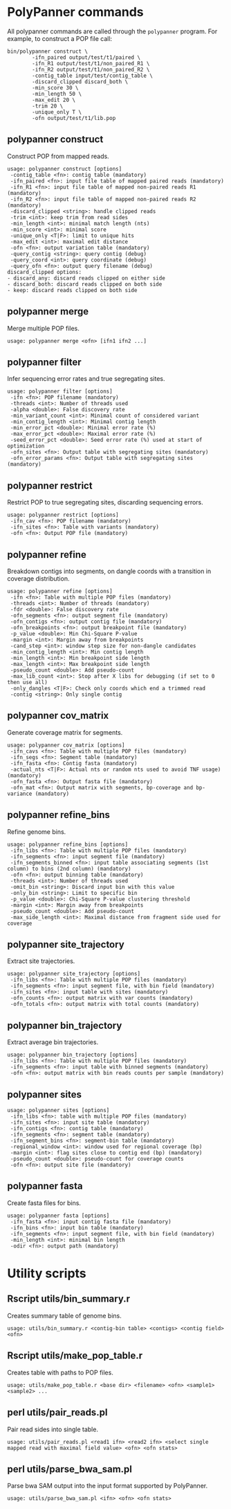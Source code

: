 # PolyPanner commands

All polypanner commands are called through the ``polypanner`` program. For example, to construct a POP file call:

```
bin/polypanner construct \
        -ifn_paired output/test/t1/paired \
        -ifn_R1 output/test/t1/non_paired_R1 \
        -ifn_R2 output/test/t1/non_paired_R2 \
        -contig_table input/test/contig_table \
        -discard_clipped discard_both \
        -min_score 30 \
        -min_length 50 \
        -max_edit 20 \
        -trim 20 \
        -unique_only T \
        -ofn output/test/t1/lib.pop
```

## polypanner construct

Construct POP from mapped reads.

```
usage: polypanner construct [options]
 -contig_table <fn>: contig table (mandatory)
 -ifn_paired <fn>: input file table of mapped paired reads (mandatory)
 -ifn_R1 <fn>: input file table of mapped non-paired reads R1 (mandatory)
 -ifn_R2 <fn>: input file table of mapped non-paired reads R2 (mandatory)
 -discard_clipped <string>: handle clipped reads
 -trim <int>: keep trim from read sides
 -min_length <int>: minimal match length (nts)
 -min_score <int>: minimal score
 -unique_only <T|F>: limit to unique hits
 -max_edit <int>: maximal edit distance
 -ofn <fn>: output variation table (mandatory)
 -query_contig <string>: query contig (debug)
 -query_coord <int>: query coordinate (debug)
 -query_ofn <fn>: output query filename (debug)
discard_clipped options: 
- discard_any: discard reads clipped on either side
- discard_both: discard reads clipped on both side
- keep: discard reads clipped on both side
```

## polypanner merge

Merge multiple POP files.

```
usage: polypanner merge <ofn> [ifn1 ifn2 ...]
```

## polypanner filter

Infer sequencing error rates and true segregating sites.

```
usage: polypanner filter [options]
 -ifn <fn>: POP filename (mandatory)
 -threads <int>: Number of threads used
 -alpha <double>: False discovery rate
 -min_variant_count <int>: Minimal count of considered variant
 -min_contig_length <int>: Minimal contig length
 -min_error_pct <double>: Minimal error rate (%)
 -max_error_pct <double>: Maximal error rate (%)
 -seed_error_pct <double>: Seed error rate (%) used at start of optimization
 -ofn_sites <fn>: Output table with segregating sites (mandatory)
 -ofn_error_params <fn>: Output table with segregating sites (mandatory)
```

## polypanner restrict

Restrict POP to true segregating sites, discarding sequencing errors.

```
usage: polypanner restrict [options]
 -ifn_cav <fn>: POP filename (mandatory)
 -ifn_sites <fn>: Table with variants (mandatory)
 -ofn <fn>: Output POP file (mandatory)
```

## polypanner refine

Breakdown contigs into segments, on dangle coords with a transition in coverage distribution.

```
usage: polypanner refine [options]
 -ifn <fn>: Table with multiple POP files (mandatory)
 -threads <int>: Number of threads (mandatory)
 -fdr <double>: False discovery rate
 -ofn_segments <fn>: output segment file (mandatory)
 -ofn_contigs <fn>: output contig file (mandatory)
 -ofn_breakpoints <fn>: output breakpoint file (mandatory)
 -p_value <double>: Min Chi-Square P-value
 -margin <int>: Margin away from breakpoints
 -cand_step <int>: window step size for non-dangle candidates
 -min_contig_length <int>: Min contig length
 -min_length <int>: Min breakpoint side length
 -max_length <int>: Max breakpoint side length
 -pseudo_count <double>: Add pseudo-count
 -max_lib_count <int>: Stop after X libs for debugging (if set to 0 then use all)
 -only_dangles <T|F>: Check only coords which end a trimmed read
 -contig <string>: Only single contig
```

## polypanner cov_matrix

Generate coverage matrix for segments.

```
usage: polypanner cov_matrix [options]
 -ifn_cavs <fn>: Table with multiple POP files (mandatory)
 -ifn_segs <fn>: Segment table (mandatory)
 -ifn_fasta <fn>: Contig fasta (mandatory)
 -actual_nts <T|F>: Actual nts or random nts used to avoid TNF usage) (mandatory)
 -ofn_fasta <fn>: Output fasta file (mandatory)
 -ofn_mat <fn>: Output matrix with segments, bp-coverage and bp-variance (mandatory)
```

## polypanner refine_bins

Refine genome bins.

```
usage: polypanner refine_bins [options]
 -ifn_libs <fn>: Table with multiple POP files (mandatory)
 -ifn_segments <fn>: input segment file (mandatory)
 -ifn_segments_binned <fn>: input table associating segments (1st column) to bins (2nd column) (mandatory)
 -ofn <fn>: output binning table (mandatory)
 -threads <int>: Number of threads used
 -omit_bin <string>: Discard input bin with this value
 -only_bin <string>: Limit to specific bin
 -p_value <double>: Chi-Square P-value clustering threshold
 -margin <int>: Margin away from breakpoints
 -pseudo_count <double>: Add pseudo-count
 -max_side_length <int>: Maximal distance from fragment side used for coverage
```


## polypanner site_trajectory

Extract site trajectories.

```
usage: polypanner site_trajectory [options]
 -ifn_libs <fn>: Table with multiple POP files (mandatory)
 -ifn_segments <fn>: input segment file, with bin field (mandatory)
 -ifn_sites <fn>: input table with sites (mandatory)
 -ofn_counts <fn>: output matrix with var counts (mandatory)
 -ofn_totals <fn>: output matrix with total counts (mandatory)
```

## polypanner bin_trajectory

Extract average bin trajectories.

```
usage: polypanner bin_trajectory [options]
 -ifn_libs <fn>: Table with multiple POP files (mandatory)
 -ifn_segments <fn>: input table with binned segments (mandatory)
 -ofn <fn>: output matrix with bin reads counts per sample (mandatory)
```

## polypanner sites

```
usage: polypanner sites [options]
 -ifn_libs <fn>: table with multiple POP files (mandatory)
 -ifn_sites <fn>: input site table (mandatory)
 -ifn_contigs <fn>: contig table (mandatory)
 -ifn_segments <fn>: segment table (mandatory)
 -ifn_segment_bins <fn>: segment-bin table (mandatory)
 -regional_window <int>: window used for regional coverage (bp)
 -margin <int>: flag sites close to contig end (bp) (mandatory)
 -pseudo_count <double>: pseudo-count for coverage counts
 -ofn <fn>: output site file (mandatory)
```

## polypanner fasta

Create fasta files for bins.

```
usage: polypanner fasta [options]
 -ifn_fasta <fn>: input contig fasta file (mandatory)
 -ifn_bins <fn>: input bin table (mandatory)
 -ifn_segments <fn>: input segment file, with bin field (mandatory)
 -min_length <int>: minimal bin length
 -odir <fn>: output path (mandatory)
```

# Utility scripts

## Rscript utils/bin_summary.r 

Creates summary table of genome bins.

```
usage: utils/bin_summary.r <contig-bin table> <contigs> <contig field> <ofn>
```

## Rscript utils/make_pop_table.r 

Creates table with paths to POP files.

```
usage: utils/make_pop_table.r <base dir> <filename> <ofn> <sample1> <sample2> ...
```

## perl utils/pair_reads.pl 

Pair read sides into single table.

```
usage: utils/pair_reads.pl <read1 ifn> <read2 ifn> <select single mapped read with maximal field value> <ofn> <ofn stats>
```

## perl utils/parse_bwa_sam.pl 

Parse bwa SAM output into the input format supported by PolyPanner.

```
usage: utils/parse_bwa_sam.pl <ifn> <ofn> <ofn stats>
```
